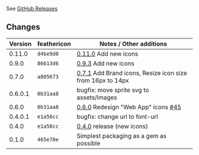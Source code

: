 See [GitHub Releases](https://github.com/feathericon/feathericon-sass/releases)

## Changes

| Version | feathericon | Notes / Other additions                                            |
|---------|-------------|--------------------------------------------------------------------|
|   0.11.0 | `d4be9d0`   | [0.11.0](https://github.com/feathericon/feathericon/releases/tag/0.11.0) Add new icons |
|   0.9.0 | `86613d6`   | [0.9.3](https://github.com/feathericon/feathericon/releases/tag/0.9.3) Add new icons |
|   0.7.0 | `a805673`   | [0.7.1](https://github.com/feathericon/feathericon/releases/tag/0.7.1) Add Brand icons, Resize icon size from 16px to 14px |
|   0.6.0.1 | `0b31aa8`   | bugfix: move sprite svg to assets/images |
|   0.6.0 | `0b31aa8`   | [0.6.0](https://github.com/feathericon/feathericon/releases/tag/0.6.0) Redesign "Web App" icons [#45](https://github.com/feathericon/feathericon/issues/45) |
|   0.4.0.1 | `e1a58cc`   | bugfix: change url to font-url |
|   0.4.0 | `e1a58cc`   | [0.4.0](https://github.com/feathericon/feathericon/releases/tag/0.4.0) release (new icons) |
|   0.1.0 | `465e78e`   | Simplest packaging as a gem as possible                            |

